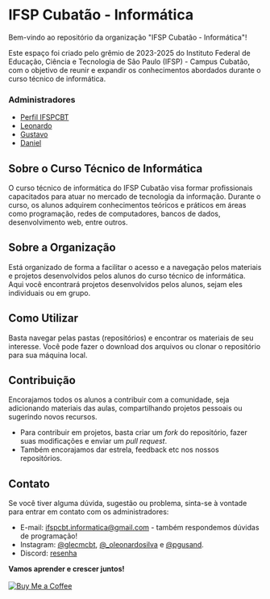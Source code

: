 # IFSP Cubatão - Informática

Bem-vindo ao repositório da organização "IFSP Cubatão - Informática"!

Este espaço foi criado pelo grêmio de 2023-2025 do Instituto Federal de Educação, Ciência e Tecnologia de São Paulo (IFSP) - Campus Cubatão, com o objetivo de reunir e expandir os conhecimentos abordados durante o curso técnico de informática.

### Administradores

- [Perfil IFSPCBT](https://github.com/ifspcbt)
- [Leonardo](https://github.com/oleonardosilva)
- [Gustavo](https://github.com/gustavofg1pontes)
- [Daniel](https://github.com/DanielArthurFrei)

## Sobre o Curso Técnico de Informática

O curso técnico de informática do IFSP Cubatão visa formar profissionais capacitados para atuar no mercado de tecnologia da informação. Durante o curso, os alunos adquirem conhecimentos teóricos e práticos em áreas como programação, redes de computadores, bancos de dados, desenvolvimento web, entre outros.

## Sobre a Organização

Está organizado de forma a facilitar o acesso e a navegação pelos materiais e projetos desenvolvidos pelos alunos do curso técnico de informática. Aqui você encontrará projetos desenvolvidos pelos alunos, sejam eles individuais ou em grupo.

## Como Utilizar

Basta navegar pelas pastas (repositórios) e encontrar os materiais de seu interesse. Você pode fazer o download dos arquivos ou clonar o repositório para sua máquina local.

## Contribuição

Encorajamos todos os alunos a contribuir com a comunidade, seja adicionando materiais das aulas, compartilhando projetos pessoais ou sugerindo novos recursos.

- Para contribuir em projetos, basta criar um *fork* do repositório, fazer suas modificações e enviar um *pull request*. <br>
- Também encorajamos dar estrela, feedback etc nos nossos repositórios.

## Contato

Se você tiver alguma dúvida, sugestão ou problema, sinta-se à vontade para entrar em contato com os administradores:

- E-mail: [ifspcbt.informatica@gmail.com](mailto:ifspcbt.informatica@gmail.com) - também respondemos dúvidas de programação!
- Instagram: [@glecmcbt](https://www.instagram.com/glecmcbt/), [@_oleonardosilva](https://www.instagram.com/_oleonardosilva/) e [@pgusand](https://www.instagram.com/pgusand/).
- Discord: [resenha](https://discord.gg/z8ycnAztUj)


**Vamos aprender e crescer juntos!** <br><br>
[![Buy Me a Coffee](https://img.shields.io/badge/Buy%20me%20a%20coffee-donate-yellow?logo=buymeacoffee&style=for-the-badge)](https://buymeacoffee.com/oleonardosilva)
